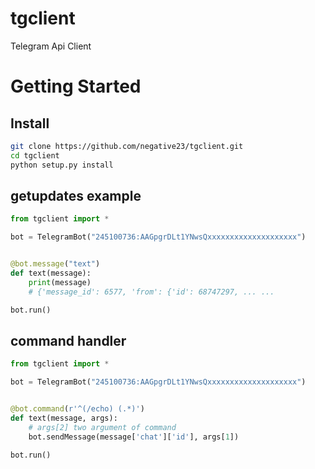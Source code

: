 # tgclient

Telegram Api Client


# Getting Started


## Install
```sh
git clone https://github.com/negative23/tgclient.git
cd tgclient
python setup.py install
```


## getupdates example

```python
from tgclient import *

bot = TelegramBot("245100736:AAGpgrDLt1YNwsQxxxxxxxxxxxxxxxxxxxx")


@bot.message("text")
def text(message):
    print(message)
    # {'message_id': 6577, 'from': {'id': 68747297, ... ...

bot.run()

```

## command handler

```python
from tgclient import *

bot = TelegramBot("245100736:AAGpgrDLt1YNwsQxxxxxxxxxxxxxxxxxxxx")


@bot.command(r'^(/echo) (.*)')
def text(message, args):
    # args[2] two argument of command
    bot.sendMessage(message['chat']['id'], args[1])

bot.run()
```
